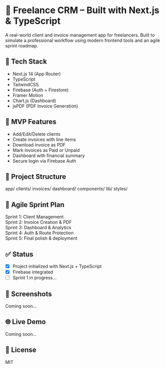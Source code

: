 # 🧾 Freelance CRM – Built with Next.js & TypeScript

A real-world client and invoice management app for freelancers. Built to simulate a professional workflow using modern frontend tools and an agile sprint roadmap.

## 🚀 Tech Stack
- Next.js 14 (App Router)
- TypeScript
- TailwindCSS
- Firebase (Auth + Firestore)
- Framer Motion
- Chart.js (Dashboard)
- jsPDF (PDF Invoice Generation)

## 🎯 MVP Features
- Add/Edit/Delete clients
- Create invoices with line items
- Download invoice as PDF
- Mark invoices as Paid or Unpaid
- Dashboard with financial summary
- Secure login via Firebase Auth

## 📁 Project Structure
app/
clients/
invoices/
dashboard/
components/
lib/
styles/


## 📆 Agile Sprint Plan
Sprint 1: Client Management  
Sprint 2: Invoice Creation & PDF  
Sprint 3: Dashboard & Analytics  
Sprint 4: Auth & Route Protection  
Sprint 5: Final polish & deployment

## ✅ Status
- [x] Project initialized with Next.js + TypeScript
- [x] Firebase integrated
- [ ] Sprint 1 in progress...

## 📸 Screenshots
Coming soon...

## 🌐 Live Demo
Coming soon...

## 📄 License
MIT